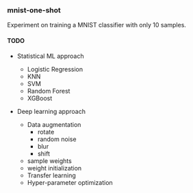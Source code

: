 ### mnist-one-shot

Experiment on training a MNIST classifier with only 10 samples.

#### TODO

- Statistical ML approach
  - Logistic Regression
  - KNN
  - SVM
  - Random Forest
  - XGBoost

- Deep learning approach
  - Data augmentation
    - rotate
    - random noise
    - blur
    - shift
  - sample weights
  - weight initialization
  - Transfer learning
  - Hyper-parameter optimization


